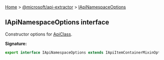 [Home](./index) &gt; [@microsoft/api-extractor](./api-extractor.md) &gt; [IApiNamespaceOptions](./api-extractor.iapinamespaceoptions.md)

## IApiNamespaceOptions interface

Constructor options for [ApiClass](./api-extractor.apiclass.md)<!-- -->.

<b>Signature:</b>

```typescript
export interface IApiNamespaceOptions extends IApiItemContainerMixinOptions, IApiNameMixinOptions, IApiReleaseTagMixinOptions, IApiDeclaredItemOptions 
```
